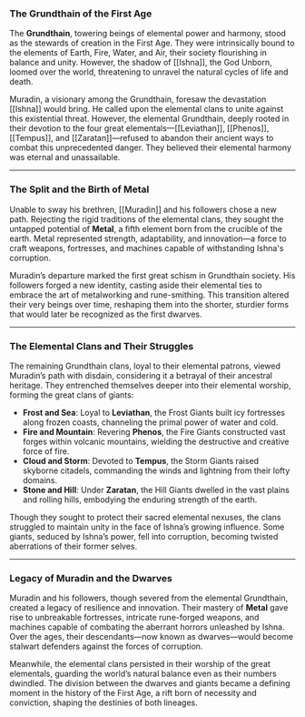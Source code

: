 ### The Grundthain of the First Age

The **Grundthain**, towering beings of elemental power and harmony, stood as the stewards of creation in the First Age. They were intrinsically bound to the elements of Earth, Fire, Water, and Air, their society flourishing in balance and unity. However, the shadow of [[Ishna]], the God Unborn, loomed over the world, threatening to unravel the natural cycles of life and death.

Muradin, a visionary among the Grundthain, foresaw the devastation [[Ishna]] would bring. He called upon the elemental clans to unite against this existential threat. However, the elemental Grundthain, deeply rooted in their devotion to the four great elementals—[[Leviathan]], [[Phenos]], [[Tempus]], and [[Zaratan]]—refused to abandon their ancient ways to combat this unprecedented danger. They believed their elemental harmony was eternal and unassailable.

---

### The Split and the Birth of Metal

Unable to sway his brethren, [[Muradin]] and his followers chose a new path. Rejecting the rigid traditions of the elemental clans, they sought the untapped potential of **Metal**, a fifth element born from the crucible of the earth. Metal represented strength, adaptability, and innovation—a force to craft weapons, fortresses, and machines capable of withstanding Ishna's corruption.

Muradin’s departure marked the first great schism in Grundthain society. His followers forged a new identity, casting aside their elemental ties to embrace the art of metalworking and rune-smithing. This transition altered their very beings over time, reshaping them into the shorter, sturdier forms that would later be recognized as the first dwarves.

---

### The Elemental Clans and Their Struggles

The remaining Grundthain clans, loyal to their elemental patrons, viewed Muradin’s path with disdain, considering it a betrayal of their ancestral heritage. They entrenched themselves deeper into their elemental worship, forming the great clans of giants:

- **Frost and Sea**: Loyal to **Leviathan**, the Frost Giants built icy fortresses along frozen coasts, channeling the primal power of water and cold.
- **Fire and Mountain**: Revering **Phenos**, the Fire Giants constructed vast forges within volcanic mountains, wielding the destructive and creative force of fire.
- **Cloud and Storm**: Devoted to **Tempus**, the Storm Giants raised skyborne citadels, commanding the winds and lightning from their lofty domains.
- **Stone and Hill**: Under **Zaratan**, the Hill Giants dwelled in the vast plains and rolling hills, embodying the enduring strength of the earth.

Though they sought to protect their sacred elemental nexuses, the clans struggled to maintain unity in the face of Ishna’s growing influence. Some giants, seduced by Ishna’s power, fell into corruption, becoming twisted aberrations of their former selves.

---

### Legacy of Muradin and the Dwarves

Muradin and his followers, though severed from the elemental Grundthain, created a legacy of resilience and innovation. Their mastery of **Metal** gave rise to unbreakable fortresses, intricate rune-forged weapons, and machines capable of combating the aberrant horrors unleashed by Ishna. Over the ages, their descendants—now known as dwarves—would become stalwart defenders against the forces of corruption.

Meanwhile, the elemental clans persisted in their worship of the great elementals, guarding the world’s natural balance even as their numbers dwindled. The division between the dwarves and giants became a defining moment in the history of the First Age, a rift born of necessity and conviction, shaping the destinies of both lineages.